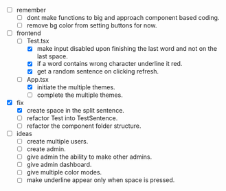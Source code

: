 - [ ] remember
  - [ ] dont make functions to big and approach component
        based coding.
  - [ ] remove bg color from setting buttons for now.
  
- [ ] frontend
  - [ ] Test.tsx
    - [x] make input disabled upon finishing the last word and
          not on the last space.
    - [x] if a word contains wrong character underline it red.
    - [x] get a random sentence on clicking refresh.
  - [ ] App.tsx
    - [x] initiate the multiple themes.
    - [ ] complete the multiple themes.

- [x] fix
  - [x] create space in the split sentence.
  - [ ] refactor Test into TestSentence.
  - [ ] refactor the component folder structure.
  
- [ ] ideas
  - [ ] create multiple users.
  - [ ] create admin.
  - [ ] give admin the ability to make other admins.
  - [ ] give admin dashboard.
  - [ ] give multiple color modes.
  - [ ] make underline appear only when space is pressed.
